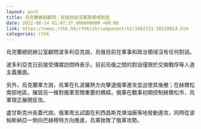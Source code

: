 ```yaml
---
layout: post
title: 烏克蘭總統顧問：烏俄目前沒軍政領域對話
date: 2022-08-14 01:47:37.000000000 +08:00
link: https://news.rthk.hk/rthk/ch/component/k2/1662311-20220814.htm
categories: rthk
---
```


烏克蘭總統辦公室顧問波多利亞克說，烏俄目前在軍事和政治領域沒有任何對話。

波多利亞克日前接受傳媒訪問時表示，目前烏俄之間的對話僅限於交換戰俘等人道主義層面。

另外，烏克蘭軍方說，烏軍在扎波羅熱方向擊退俄軍進攻並迫使其後撤；在赫爾松南部地區，摧毀另一條對俄軍至關重要的橋樑。俄軍在戰事初期控制赫爾松市，烏軍現正展開反攻。

盧甘斯克州長蓋代說，俄軍周五試圖在利西昌斯克煉油廠等地發動進攻，同時從波帕斯納亞一側向巴赫穆特方向推進，烏軍挫敗了俄軍攻勢。
